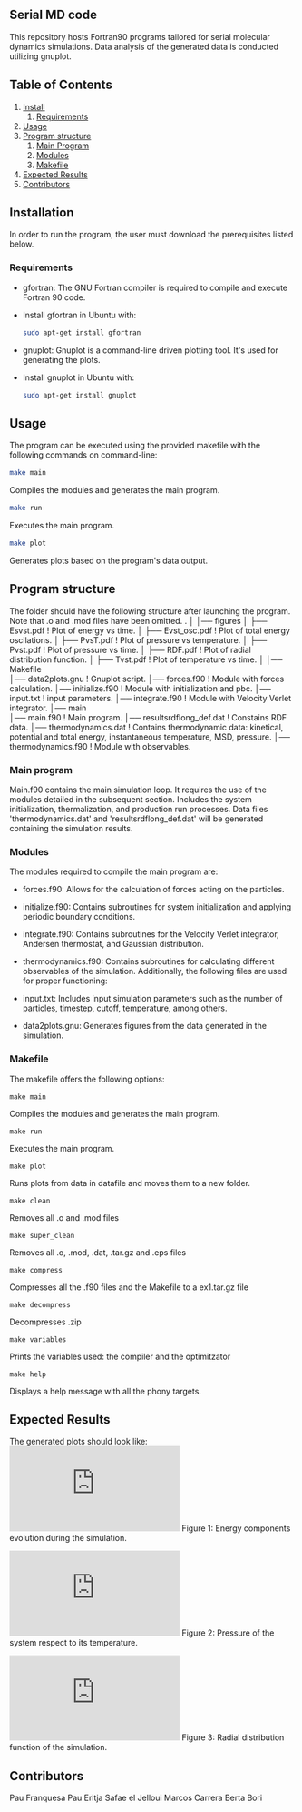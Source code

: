## Serial MD code 						

This repository hosts Fortran90 programs tailored for serial molecular dynamics simulations.
Data analysis of the generated data is conducted utilizing gnuplot.

## Table of Contents
1. [Install](#install)
   1. [Requirements](#requirements)
2. [Usage](#usage)
3. [Program structure](#program-structure)
   1. [Main Program](#main-program)
   2. [Modules](#modules)
   3. [Makefile](#makefile)
4. [Expected Results](#expected-results)
5. [Contributors](#contributors)


## Installation
In order to run the program, the user must download the prerequisites listed below.

### Requirements
-  gfortran: The GNU Fortran compiler is required to compile and execute Fortran 90 code.
  - Install gfortran in Ubuntu with: 

    ```bash
    sudo apt-get install gfortran
    ```
-  gnuplot: Gnuplot is a command-line driven plotting tool. It's used for generating the plots.
  - Install gnuplot in Ubuntu with:

    ```bash
    sudo apt-get install gnuplot
    ```

## Usage
The program can be executed using the provided makefile with the following commands on command-line:
    
```bash
make main
```
Compiles the modules and generates the main program.


```bash
make run
```
Executes the main program.


```bash
make plot
```
Generates plots based on the program's data output.


## Program structure
The folder should have the following structure after launching the program. Note that .o and .mod files have been omitted. 
.
│
│── figures
│   ├── Esvst.pdf		! Plot of energy vs time.
│   ├── Evst_osc.pdf		! Plot of total energy oscilations.
│   ├── PvsT.pdf		! Plot of pressure vs temperature.
│   ├── Pvst.pdf		! Plot of pressure vs time.
│   ├── RDF.pdf			! Plot of radial distribution function.
│   ├── Tvst.pdf		! Plot of temperature vs time.
│
│── Makefile			
│── data2plots.gnu		! Gnuplot script.
│── forces.f90 			! Module with forces calculation.
│── initialize.f90 		! Module with initialization and pbc.
│── input.txt			! input parameters.
│── integrate.f90 		! Module with Velocity Verlet integrator.
│── main			
│── main.f90 			! Main program.
│── resultsrdflong_def.dat 	! Constains RDF data.
│── thermodynamics.dat		! Contains thermodynamic data: kinetical, potential and total energy, instantaneous temperature, MSD, pressure.
│── thermodynamics.f90		! Module with observables.       

### Main program
Main.f90 contains the main simulation loop. It requires the use of the modules detailed in the subsequent section.
Includes the system initialization, thermalization, and production run processes.
Data files 'thermodynamics.dat' and 'resultsrdflong_def.dat' will be generated containing the simulation results.

### Modules
The modules required to compile the main program are:

- forces.f90: Allows for the calculation of forces acting on the particles.
- initialize.f90: Contains subroutines for system initialization and applying periodic boundary conditions.
- integrate.f90: Contains subroutines for the Velocity Verlet integrator, Andersen thermostat, and Gaussian distribution.
- thermodynamics.f90: Contains subroutines for calculating different observables of the simulation.
Additionally, the following files are used for proper functioning:

- input.txt: Includes input simulation parameters such as the number of particles, timestep, cutoff, temperature, among others.
- data2plots.gnu: Generates figures from the data generated in the simulation.

### Makefile
The makefile offers the following options:

```
make main
```
Compiles the modules and generates the main program.


```
make run
```
Executes the main program.


```
make plot
```
Runs plots from data in datafile and moves them to a new folder.


```
make clean
```
Removes all .o and .mod files


```
make super_clean
```
Removes all .o, .mod, .dat, .tar.gz and .eps files


```
make compress
```
Compresses all the .f90 files and the Makefile to a ex1.tar.gz file


```
make decompress
```
Decompresses .zip 


```
make variables
```
Prints the variables used: the compiler and the optimitzator


```
make help
```
Displays a help message with all the phony targets.


## Expected Results
The generated plots should look like:
![Energy components evolution over time](https://github.com/Eines-Informatiques-Avancades/Project-I/blob/master/serie_code/figures/Esvst.pdf)
Figure 1: Energy components evolution during the simulation.

![Pressure vs Temperature in reduced units](https://github.com/Eines-Informatiques-Avancades/Project-I/blob/master/serie_code/figures/PvsT.pdf)
Figure 2: Pressure of the system respect to its temperature.

![Radial distribution function](https://github.com/Eines-Informatiques-Avancades/Project-I/blob/master/serie_code/figures/RDF.pdf)
Figure 3: Radial distribution function of the simulation.

## Contributors
Pau Franquesa
Pau Eritja
Safae el Jelloui
Marcos Carrera
Berta Bori
